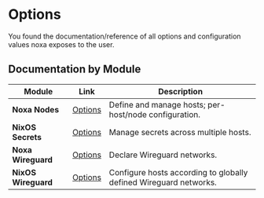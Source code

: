 # Options

You found the documentation/reference of all options and configuration values noxa exposes to the user.

## Documentation by Module

| Module           | Link                                    | Description                                                        |
|------------------|-----------------------------------------|--------------------------------------------------------------------|
| **Noxa Nodes**   | [Options](./options-noxa-nodes.md)      | Define and manage hosts; per-host/node configuration.              |
| **NixOS Secrets**| [Options](./options-nixos-secrets.md)   | Manage secrets across multiple hosts.                              |
| **Noxa Wireguard**| [Options](./options-noxa-wireguard.md) | Declare Wireguard networks.                                        |
| **NixOS Wireguard**| [Options](./options-nixos-wireguard.md)| Configure hosts according to globally defined Wireguard networks. |
